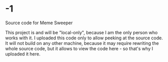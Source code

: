 # -1
Source code for Memе Swеeper

This project is and will be "local-only", because I am the only person who works with it.
I uploaded this code only to allow peeking at the source code. It will not build on any other machine,
because it may require rewriting the whole source code, but it allows to view the code here - so that's why I uploaded it here.
